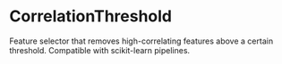 # CorrelationThreshold
Feature selector that removes high-correlating features above a certain threshold. Compatible with scikit-learn pipelines.
